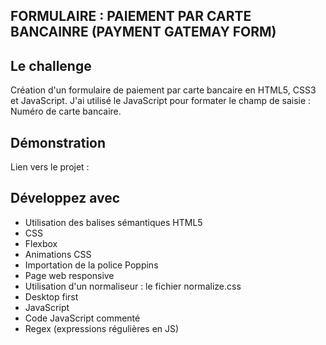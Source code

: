 ## FORMULAIRE : PAIEMENT PAR CARTE BANCAINRE (PAYMENT GATEMAY FORM)

## Le challenge

Création d'un formulaire de paiement par carte bancaire en HTML5, CSS3 et JavaScript. J'ai utilisé le JavaScript pour formater le champ de saisie : Numéro de carte bancaire.

## Démonstration

Lien vers le projet :

## Développez avec

- Utilisation des balises sémantiques HTML5
- CSS
- Flexbox
- Animations CSS
- Importation de la police Poppins
- Page web responsive
- Utilisation d'un normaliseur : le fichier normalize.css
- Desktop first
- JavaScript
- Code JavaScript commenté
- Regex (expressions régulières en JS)
